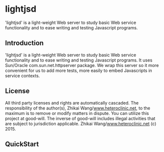 # lightjsd
'lightjsd' is a light-weight Web server to study basic Web service functionality and to ease writing and testing Javascript programs. 

Introduction
----
'lightjsd' is a light-weight Web server to study basic Web service functionality and to ease writing and testing Javascript programs. It uses Sun/Oracle com.sun.net.httpserver package. We wrap this server so it more convenient for us to add more tests, more easily to embed Javascripts in service contexts.

License
----
All third party licenses and rights are automatically cascaded. The responsibility of the author(s), Zhikai Wang/www.heteroclinic.net, to the maximum is to remove or modify matters in dispute. You can utilize this project at good-will. The inverse of good-will includes illegal activities that are subject to jurisdiction applicable. Zhikai Wang/www.heteroclinic.net (c) 2015.

QuickStart
----

